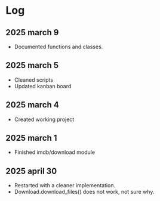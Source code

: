 # Log

## 2025 march 9

- Documented functions and classes.

## 2025 march 5

- Cleaned scripts
- Updated kanban board

## 2025 march 4

- Created working project

## 2025 march 1

- Finished imdb/download module

## 2025 april 30

- Restarted with a cleaner implementation.
- Download.download_files() does not work, not sure why.